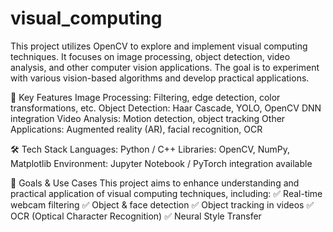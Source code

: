 # visual_computing
This project utilizes OpenCV to explore and implement visual computing techniques. It focuses on image processing, object detection, video analysis, and other computer vision applications. The goal is to experiment with various vision-based algorithms and develop practical applications.

🚀 Key Features
Image Processing: Filtering, edge detection, color transformations, etc.
Object Detection: Haar Cascade, YOLO, OpenCV DNN integration
Video Analysis: Motion detection, object tracking
Other Applications: Augmented reality (AR), facial recognition, OCR

🛠️ Tech Stack
Languages: Python / C++
Libraries: OpenCV, NumPy, Matplotlib
Environment: Jupyter Notebook / PyTorch integration available

🎯 Goals & Use Cases
This project aims to enhance understanding and practical application of visual computing techniques, including:
✅ Real-time webcam filtering
✅ Object & face detection
✅ Object tracking in videos
✅ OCR (Optical Character Recognition)
✅ Neural Style Transfer
